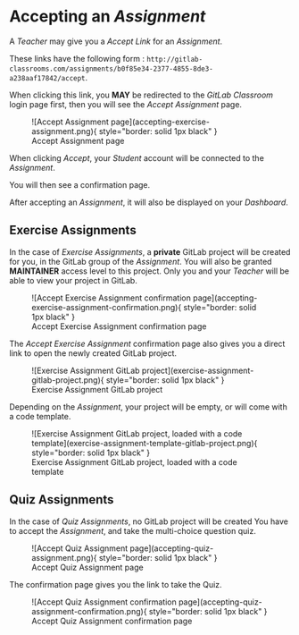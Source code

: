 # Accepting an _Assignment_

A _Teacher_ may give you a _Accept Link_ for an _Assignment_.

These links have the following form : `http://gitlab-classrooms.com/assignments/b0f85e34-2377-4855-8de3-a238aaf17842/accept`.

When clicking this link, you **MAY** be redirected to the _GitLab Classroom_ login page first, then you will see the _Accept Assignment_ page.

<figure markdown>
  ![Accept Assignment page](accepting-exercise-assignment.png){ style="border: solid 1px black" }
  <figcaption>Accept Assignment page</figcaption>
</figure>

When clicking _Accept_, your _Student_ account will be connected to the _Assignment_.

You will then see a confirmation page.

After accepting an _Assignment_, it will also be displayed on your _Dashboard_.

## Exercise Assignments

In the case of _Exercise Assignments_, a **private** GitLab project will be created for you, in the GitLab group of the _Assignment_.
You will also be granted **MAINTAINER** access level to this project.
Only you and your _Teacher_ will be able to view your project in GitLab.

<figure markdown>
  ![Accept Exercise Assignment confirmation page](accepting-exercise-assignment-confirmation.png){ style="border: solid 1px black" }
  <figcaption>Accept Exercise Assignment confirmation page</figcaption>
</figure>

The _Accept Exercise Assignment_ confirmation page also gives you a direct link to open the newly created GitLab project.

<figure markdown>
  ![Exercise Assignment GitLab project](exercise-assignment-gitlab-project.png){ style="border: solid 1px black" }
  <figcaption>Exercise Assignment GitLab project</figcaption>
</figure>

Depending on the _Assignment_, your project will be empty, or will come with a code template.

<figure markdown>
  ![Exercise Assignment GitLab project, loaded with a code template](exercise-assignment-template-gitlab-project.png){ style="border: solid 1px black" }
  <figcaption>Exercise Assignment GitLab project, loaded with a code template</figcaption>
</figure>

## Quiz Assignments

In the case of _Quiz Assignments_, no GitLab project will be created
You have to accept the _Assignment_, and take the multi-choice question quiz.

<figure markdown>
  ![Accept Quiz Assignment page](accepting-quiz-assignment.png){ style="border: solid 1px black" }
  <figcaption>Accept Quiz Assignment page</figcaption>
</figure>

The confirmation page gives you the link to take the Quiz.

<figure markdown>
  ![Accept Quiz Assignment confirmation page](accepting-quiz-assignment-confirmation.png){ style="border: solid 1px black" }
  <figcaption>Accept Quiz Assignment confirmation page</figcaption>
</figure>
